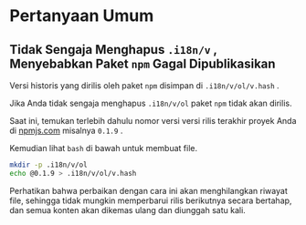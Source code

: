 # Pertanyaan Umum

## Tidak Sengaja Menghapus `.i18n/v` , Menyebabkan Paket `npm` Gagal Dipublikasikan

Versi historis yang dirilis oleh paket `npm` disimpan di `.i18n/v/ol/v.hash` .

Jika Anda tidak sengaja menghapus `.i18n/v/ol` paket `npm` tidak akan dirilis.

Saat ini, temukan terlebih dahulu nomor versi versi rilis terakhir proyek Anda di [npmjs.com](//npmjs.com) misalnya `0.1.9` .

Kemudian lihat `bash` di bawah untuk membuat file.

```bash
mkdir -p .i18n/v/ol
echo @0.1.9 > .i18n/v/ol/v.hash
```

Perhatikan bahwa perbaikan dengan cara ini akan menghilangkan riwayat file, sehingga tidak mungkin memperbarui rilis berikutnya secara bertahap, dan semua konten akan dikemas ulang dan diunggah satu kali.